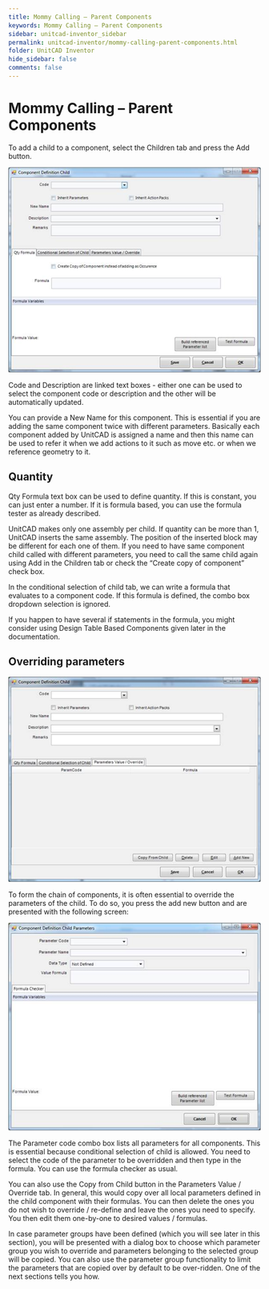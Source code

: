 ```yaml
---
title: Mommy Calling – Parent Components
keywords: Mommy Calling – Parent Components
sidebar: unitcad-inventor_sidebar
permalink: unitcad-inventor/mommy-calling-parent-components.html
folder: UnitCAD Inventor
hide_sidebar: false
comments: false
---
```

# Mommy Calling – Parent Components



To add a child to a component, select the Children tab and press the Add button.

![](/images/mommy-calling.jpg)

Code and Description are linked text boxes - either one can be used to select the component code or description and the other will be automatically updated.

You can provide a New Name for this component. This is essential if you are adding the same component twice with different parameters. Basically each component added by UnitCAD is assigned a name and then this name can be used to refer it when we add actions to it such as move etc. or when we reference geometry to it.

## Quantity



Qty Formula text box can be used to define quantity. If this is constant, you can just enter a number. If it is formula based, you can use the formula tester as already described.

UnitCAD makes only one assembly per child. If quantity can be more than 1, UnitCAD inserts the same assembly. The position of the inserted block may be different for each one of them. If you need to have same component child called with different parameters, you need to call the same child again using Add in the Children tab or check the “Create copy of component” check box.

In the conditional selection of child tab, we can write a formula that evaluates to a component code. If this formula is defined, the combo box dropdown selection is ignored.

If you happen to have several if statements in the formula, you might consider using Design Table Based Components given later in the documentation.

## Overriding parameters

![](/images/overriding-parameters.jpg)


To form the chain of components, it is often essential to override the parameters of the child. To do so, you press the add new button and are presented with the following screen:

![](/images/overriding-childparameters.jpg)

The Parameter code combo box lists all parameters for all components. This is essential because conditional selection of child is allowed.  You need to select the code of the parameter to be overridden and then type in the formula. You can use the formula checker as usual.

You can also use the Copy from Child button in the Parameters Value / Override tab. In general, this would copy over all local parameters defined in the child component with their formulas. You can then delete the ones you do not wish to override / re-define and leave the ones you need to specify. You then edit them one-by-one to desired values / formulas.

In case parameter groups have been defined (which you will see later in this section), you will be presented with a dialog box to choose which parameter group you wish to override and parameters belonging to the selected group will be copied.  You can also use the parameter group functionality to limit the parameters that are copied over by default to be over-ridden. One of the next sections tells you how.
